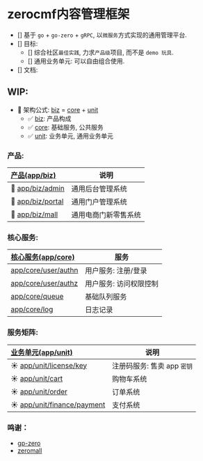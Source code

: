 # zerocmf内容管理框架

- [] 基于 `go` + `go-zero` + `gRPC`, 以`微服务`方式实现的通用管理平台.
- [] 目标:
    - [] 综合社区`最佳实践`, 力求`产品级`项目, 而不是 `demo 玩具`.
    - [] 通用业务单元: 可以自由组合使用.
- [] 文档:

## WIP:

- 🚀 架构公式: [biz](app/biz) = [core](app/core) + [unit](app/unit)
    - ✅ [biz](app/biz): 产品构成
    - ✅ [core](app/core): 基础服务, 公共服务
    - ✅ [unit](app/unit): 业务单元, 通用业务单元

### 产品:

| [产品(app/biz) ](app/biz)             | 说明         |
|:------------------------------------|------------|
| 💖 [app/biz/admin](app/biz/admin)   | 通用后台管理系统   |
| 💖 [app/biz/portal](app/biz/portal) | 通用门户管理系统   |
| 💖 [app/biz/mall](app/biz/mall)     | 通用电商门新零售系统 |

### 核心服务:

| [核心服务(app/core)](app/core)                 | 服务           |
|:-------------------------------------------|--------------|
| [app/core/user/authn](app/core/user/authn) | 用户服务: 注册/登录  |
| [app/core/user/authz](app/core/user/authz) | 用户服务: 访问权限控制 |
| [app/core/queue](app/core/queue)           | 基础队列服务       |
| [app/core/log](app/core/log)               | 日志记录         |


### 服务矩阵:

| [业务单元(app/unit)](app/unit)                              | 说明                 |
|:--------------------------------------------------------|--------------------|
| ☀️ [app/unit/license/key](app/unit/license/key)         | 注册码服务: 售卖 app `密钥` |
| ☀️ [app/unit/cart](app/unit/cart)                       | 购物车系统              |
| ☀️ [app/unit/order](app/unit/order)                     | 订单系统               |
| ☀️ [app/unit/finance/payment](app/unit/finance/payment) | 支付系统               |


### 鸣谢：
- [gp-zero](https://github.com/zeromicro/go-zero)
- [zeromall](https://github.com/zeromicro/zeromall)